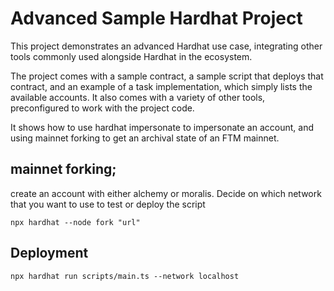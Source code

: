 # Advanced Sample Hardhat Project

This project demonstrates an advanced Hardhat use case, integrating other tools commonly used alongside Hardhat in the ecosystem.

The project comes with a sample contract, a sample script that deploys that contract, and an example of a task implementation, which simply lists the available accounts. It also comes with a variety of other tools, preconfigured to work with the project code.

It shows how to use hardhat impersonate to impersonate an account, and using mainnet forking to get an archival state of an FTM mainnet.
## mainnet forking;
create an account with either alchemy or moralis.
Decide on which network that you want to use to test or deploy the script

```console
npx hardhat --node fork "url"
```

## Deployment
```console 
npx hardhat run scripts/main.ts --network localhost



